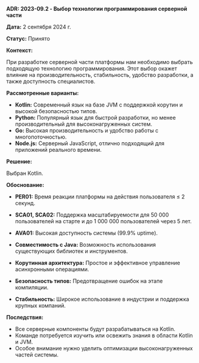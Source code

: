 **ADR: 2023-09.2 - Выбор технологии программирования серверной части**

**Дата:** 2 сентября 2024 г.

**Статус:** Принято

**Контекст:**

При разработке серверной части платформы нам необходимо выбрать подходящую технологию программирования. 
Этот выбор окажет влияние на производительность, стабильность, удобство разработки, а также доступность специалистов.

**Рассмотренные варианты:**

- **Kotlin:** Современный язык на базе JVM с поддержкой корутин и высокой безопасностью типов.
- **Python:** Популярный язык для быстрой разработки, но менее производительный для высоконагруженных систем.
- **Go:** Высокая производительность и удобство работы с многопоточностью.
- **Node.js:** Серверный JavaScript, отлично подходящий для приложений реального времени.

**Решение:**

Выбран Kotlin.

**Обоснование:**

- **PER01:** Время реакции платформы на действия пользователя ≤ 2 секунд.
- **SCA01, SCA02:** Поддержка масштабируемости для 50 000 пользователей на старте и до 1 000 000 пользователей через 5 лет.
- **AVA01:** Высокая доступность системы (99.9% uptime).

- **Совместимость с Java:** Возможность использования существующих библиотек и инструментов.
- **Корутинная архитектура:** Простое и эффективное управление асинхронными операциями.
- **Безопасность типов:** Предотвращение ошибок на этапе компиляции.
- **Стабильность:** Широкое использование в индустрии и поддержка крупных компаний.

**Последствия:**

- Все серверные компоненты будут разрабатываться на Kotlin.
- Команде потребуется изучить или освежить знания в области Kotlin и JVM.
- Особое внимание нужно уделить оптимизации высоконагруженных частей системы.